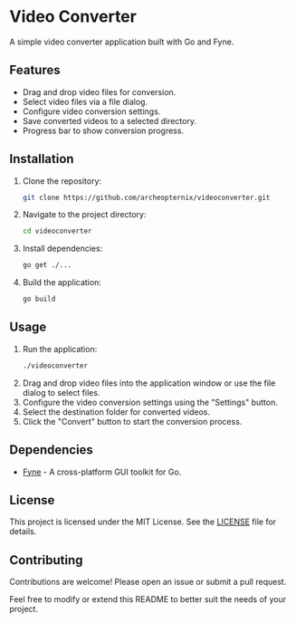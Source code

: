 # Video Converter

A simple video converter application built with Go and Fyne.

## Features

- Drag and drop video files for conversion.
- Select video files via a file dialog.
- Configure video conversion settings.
- Save converted videos to a selected directory.
- Progress bar to show conversion progress.

## Installation

1. Clone the repository:
    ```sh
    git clone https://github.com/archeopternix/videoconverter.git
    ```
2. Navigate to the project directory:
    ```sh
    cd videoconverter
    ```
3. Install dependencies:
    ```sh
    go get ./...
    ```
4. Build the application:
    ```sh
    go build
    ```

## Usage

1. Run the application:
    ```sh
    ./videoconverter
    ```
2. Drag and drop video files into the application window or use the file dialog to select files.
3. Configure the video conversion settings using the "Settings" button.
4. Select the destination folder for converted videos.
5. Click the "Convert" button to start the conversion process.

## Dependencies

- [Fyne](https://fyne.io/) - A cross-platform GUI toolkit for Go.

## License

This project is licensed under the MIT License. See the [LICENSE](LICENSE) file for details.

## Contributing

Contributions are welcome! Please open an issue or submit a pull request.

Feel free to modify or extend this README to better suit the needs of your project.